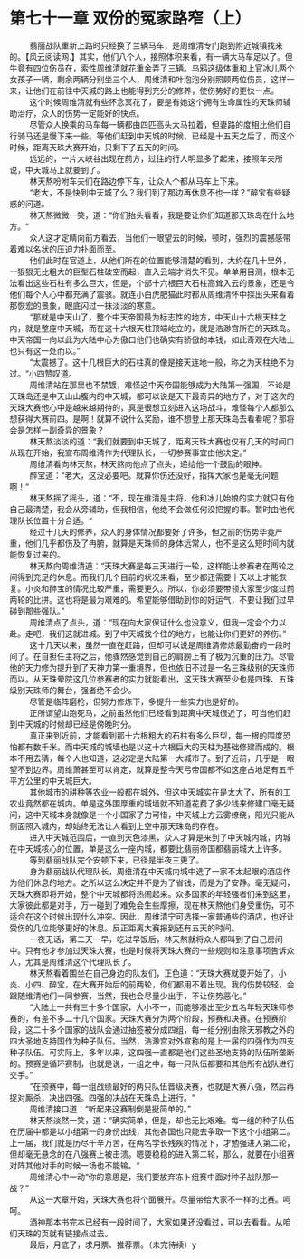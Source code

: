 <h1>第七十一章 双份的冤家路窄（上）</h1>
<div id="content">&nbsp&nbsp&nbsp&nbsp&nbsp&nbsp&nbsp&nbsp
 翡丽战队重新上路时只经换了兰辆马车，是周维清专门跑到附近城镇找来的。【风云阅读网.】其实，他们八个人，接照体积来看，有一辆大马车足以了。但牛竟有四位伤员在，索性周维清就花重金弄了三辆。乌鸦这级体重和上官冰儿两个女孩子一辆，剩余两辆分别坐三个人，周维清和叶泡泡分别照顾两位伤员，这样一来，让他们在前往中天城的路上也能得到充分的修养，使伤势好的更快一点。
 <br/>&nbsp&nbsp&nbsp&nbsp&nbsp&nbsp&nbsp&nbsp
 这个时候周维清就有些怀念冥花了，要是有她这个拥有生命属性的天珠师辅助治疗，众人的伤势一定能好的快点。
 <br/>&nbsp&nbsp&nbsp&nbsp&nbsp&nbsp&nbsp&nbsp
 尽管众人换乘的马车每一辆都由四匹高头大马拉着，但妻路的度相比他们自行骑马还是慢下来一些。等他们赶到中天城的时候，已经是十五天之后了，而这个时候，距离天珠大赛开始，只剩下了五天的时间。
 <br/>&nbsp&nbsp&nbsp&nbsp&nbsp&nbsp&nbsp&nbsp
 远远的，一片大峡谷出现在前方，过往的行人明显多了起来，接照车夫所说，中天城马上就要到了。
 <br/>&nbsp&nbsp&nbsp&nbsp&nbsp&nbsp&nbsp&nbsp
 林天熬吩咐车夫们在路边停下车，让众人个都从马车上下来。
 <br/>&nbsp&nbsp&nbsp&nbsp&nbsp&nbsp&nbsp&nbsp
 “老大，不是快到中天城了么？我们到了那边再休息不也一样？”醉宝有些疑惑的问道。
 <br/>&nbsp&nbsp&nbsp&nbsp&nbsp&nbsp&nbsp&nbsp
 林天熬微微一笑，道：“你们抬头看看，我是要让你们知道那天珠岛在什么地方。“
 <br/>&nbsp&nbsp&nbsp&nbsp&nbsp&nbsp&nbsp&nbsp
 众人这才定睛向前方看去，当他们一眼望去的时候，顿时，强烈的震撼感带着难以名状的压迫力扑面而至。
 <br/>&nbsp&nbsp&nbsp&nbsp&nbsp&nbsp&nbsp&nbsp
 他们此时在官道上，从他们所在的位置能够清楚的看到，大约在几十里外，一狠狠无比粗大的巨型石柱破空而起，直入云端才消失不见。单单用目测，根本无法看出这些石柱有多么巨大，但是，个部十六根巨大石柱高耸入云的景象，还是令他们每个人心中都充满了震骇。就连小白虎肥猫此时都从周维清怀中探出头来看着那恢宏的景象，眼底闪过一抹淡淡的寒意。
 <br/>&nbsp&nbsp&nbsp&nbsp&nbsp&nbsp&nbsp&nbsp
 “那就是中天山了，整个中天帝国最为标志性的地方，中天山十六根天柱之内，就是整座中天城，而在这十六根天柱顶端屹立的，就是浩渺宫所在的天珠岛。中天帝国一向以此为大陆中心为傲口他们也确实有骄傲的本钱，如此奇观在大陆上也只有这一处而以。”
 <br/>&nbsp&nbsp&nbsp&nbsp&nbsp&nbsp&nbsp&nbsp
 “太震撼了。这十几根巨大的石柱真的像是接天连地一般，称之为天柱绝不为过。“小四赞叹道。
 <br/>&nbsp&nbsp&nbsp&nbsp&nbsp&nbsp&nbsp&nbsp
 周维清站在那里也不禁镀，难怪这中天帝国能够成为大陆第一强国，不论是天珠岛还是中天山山腹内的中天城，都可以说是天下最奇异的地方了，对于这次的天珠大赛他心中是越来越期待的，真是很想立刻进入这场战斗，难怪每个人都那么想获得大赛前四。是啊！就算不说什么奖励，谁不想登上那天珠岛去看看呢？那将会是怎样一副奇异的景象？
 <br/>&nbsp&nbsp&nbsp&nbsp&nbsp&nbsp&nbsp&nbsp
 林天熬淡淡的道：“我们就要到中天城了，距离天珠大赛也仅有几天的时间口从现在开始，我宣布周维清作为代理队长，一切参赛事宜由他决定。”
 <br/>&nbsp&nbsp&nbsp&nbsp&nbsp&nbsp&nbsp&nbsp
 周维清看向林天熬，林天熬向他点了点头，递给他一个鼓励的眼神。
 <br/>&nbsp&nbsp&nbsp&nbsp&nbsp&nbsp&nbsp&nbsp
 醉宝道：“老大，这没必要吧。就算你伤还没好，指挥大家也是毫无问题啊！“
 <br/>&nbsp&nbsp&nbsp&nbsp&nbsp&nbsp&nbsp&nbsp
 林天熬摇了摇头，道：“不，现在维清是主将，他和冰儿始娘的实力就只有他自己最清楚，我会从旁辅助，但我相信，他绝不会做任何没把握的事。暂时由他代理队长位置十分合适。“
 <br/>&nbsp&nbsp&nbsp&nbsp&nbsp&nbsp&nbsp&nbsp
 经过十几天的修养，众人的身体情况都要好了许多，但之前的伤势毕竟严重，他们几乎都伤及了冉腑，就算是天珠师的身体远常人，也不是这么短时间内就能恢复过来的。
 <br/>&nbsp&nbsp&nbsp&nbsp&nbsp&nbsp&nbsp&nbsp
 林天熬向周维清道：“天珠大赛是每三天进行一轮，这样能让参赛者在两轮之间得到充足的休息。而我们几个目前的状况来看，至少都还需要十天以上才能恢复。小炎和醉宝的情况比较严重，需要更久。所以，你必须要带领大家至少度过前两轮的比拼。这也将是最为艰难的。希望能够借助到你的好运气，不要让我们过早碰到那些强队。”
 <br/>&nbsp&nbsp&nbsp&nbsp&nbsp&nbsp&nbsp&nbsp
 周维清点了点头，道：“现在向大家保证什么也没意义，但我一定会个力以赴。走吧，我们这就进城。到了中天城找个住的地方，也能让你们更好的养伤。”
 <br/>&nbsp&nbsp&nbsp&nbsp&nbsp&nbsp&nbsp&nbsp
 这十几天以来，虽然一直在赶路，但却可以说是周维清修炼最勤奋的一段时间了。在自担任主将之后，他骤然感觉到自己的肩膀上有了极为沉重的压力。尽管他的天力修为提升到了天神力第一重境界，但也依旧不过是一名三珠级别的天珠师而以。从天珠晕院这几位参赛者的实力就能看出，这天珠大赛至少也是四珠、五珠级别天珠师的舞台，强者绝不会少。
 <br/>&nbsp&nbsp&nbsp&nbsp&nbsp&nbsp&nbsp&nbsp
 尽管是临阵磨枪，但努力修炼下，多提升一些实力也是好的。
 <br/>&nbsp&nbsp&nbsp&nbsp&nbsp&nbsp&nbsp&nbsp
 正所谓望山跑死马，之前虽然他们已经看到距离中天城很近了，可当他们赶到中天城的时候却已经是傍晚时分。
 <br/>&nbsp&nbsp&nbsp&nbsp&nbsp&nbsp&nbsp&nbsp
 真正来到近前，才能看到那十六根粗大的石柱有多么巨型，每一根的围度恐怕都有数千米。而中天城的城墙也是以这十六根巨大的天柱为基础修建而成的。根本不用去猜，每个人也知道，这必定是大陆第一大城市了。到了近前，几乎是一眼望不到边界。周维萧甚至可以肯定，就算是整今天弓帝国都不如这座占地足有五千平方公里的中天城巨大。
 <br/>&nbsp&nbsp&nbsp&nbsp&nbsp&nbsp&nbsp&nbsp
 其他城市的耕种等农业一般都在城外，但这中天城实在是太大了，所有的工农业竟然都在城内。单是这外围厚重的城墙就不知道花费了多少钱来修建口毫无疑问，这中天城本身就像是一个小国家了力可惜，中天城上方云雾缭绕，阳光只能从侧面照入城内，却始终无法让人看到上空中那天珠岛的存在。
 <br/>&nbsp&nbsp&nbsp&nbsp&nbsp&nbsp&nbsp&nbsp
 进入中天城范围后，一直到天色漆黑，众人才算是来到了中天城内城，内城在中天城核心的位置，单是这么一座内城，都要比翡丽帝国都翡丽城大上许多。
 <br/>&nbsp&nbsp&nbsp&nbsp&nbsp&nbsp&nbsp&nbsp
 等到翡丽战队完个安顿下来，已径是半夜三更了。
 <br/>&nbsp&nbsp&nbsp&nbsp&nbsp&nbsp&nbsp&nbsp
 身为翡丽战队代理队长，周维清在中天城内城中选了一家不太起眼的酒店作为他们休息的地方。之所以这么决定并不是为了省钱，而是为了安静。毫无疑问，天珠大赛即将开始，整个中天城都将热闹起来。众多国家的年轻强者们来到这里，大家彼此都是对手，万一碰到了难免会生些摩擦，现在林天熬他们身受重伤，可不适合在这个时候出现什么冲突。因此，周维清宁可选择一家普通些的酒店，也好让受伤的几位能够更好的休息。反正距离大赛报到还有五天的时间。
 <br/>&nbsp&nbsp&nbsp&nbsp&nbsp&nbsp&nbsp&nbsp
 一夜无话，第二天一早，吃过早饭后，林天熬就将众人都叫到了自己房间中。只有他才参加过天珠大赛，也是时候将天珠大赛的一些规则和注意事项告诉众人，尤其是周维清这个代理队长了。
 <br/>&nbsp&nbsp&nbsp&nbsp&nbsp&nbsp&nbsp&nbsp
 林天熬看着围坐在自己身边的队友们，正色道：“天珠大赛就要开始了。小炎、小四、醉宝，在大赛开始后的前两轮，你们都用不着出现。我的伤势较轻，会跟随维清他们一同参赛，当然，我也会尽量少出手，不让伤势恶化。”
 <br/>&nbsp&nbsp&nbsp&nbsp&nbsp&nbsp&nbsp&nbsp
 “大陆上一共有三十多个国家，大小不一，而能够凑出至少五名年轻天珠师参赛的，有差不多二十几个国家。天珠大赛分为两个阶段，预赛和决赛。在预赛阶段，这二十多个国家的战队会通过抽签被分成四组，每一组分别由除天邪教之外的四大圣地支持国作为种子队伍。当然，浩渺宫对外宣称的是上一届的四强作为四支种子队伍。可实际上，多年以来，这四强一直都是他们这些圣地支持的队伍所垄断的。预赛是循环赛制，也就是说，一组之中，每一只队伍都要和其他所有战队进行交手。”
 <br/>&nbsp&nbsp&nbsp&nbsp&nbsp&nbsp&nbsp&nbsp
 “在预赛中，每一组战绩最好的两只队伍晋级决赛，也就是大赛八强，然后再捉对厮杀，决出四强。四强的决战在天珠岛上进行。“
 <br/>&nbsp&nbsp&nbsp&nbsp&nbsp&nbsp&nbsp&nbsp
 周维清接口道：“听起来这赛制倒是挺简单的。”
 <br/>&nbsp&nbsp&nbsp&nbsp&nbsp&nbsp&nbsp&nbsp
 林天熬淡然一笑，道：“确实简单，但是，却也无比艰难。每一组的种子队伍在历届中都是以小组第一的身份出线，其他各国也只能去争取一下这个小组第二。上一届，我们就是历尽千辛万苦，在两名学长残疾的情况下，才勉强进入第二轮，但却毫无悬念的在八强赛上被击溃。嗯要稳稳的进入第二轮，那么，就要在小组赛对阵其他对手的时候一场也不能输。“
 <br/>&nbsp&nbsp&nbsp&nbsp&nbsp&nbsp&nbsp&nbsp
 周维清心中一动“你的意思是，我们要放弃冻卜组赛中面对种子战队那一战？”
 <br/>&nbsp&nbsp&nbsp&nbsp&nbsp&nbsp&nbsp&nbsp
 从这一大章开始，天珠大赛也将个面展开。尽量带给大家不一样的比赛。呵呵。
 <br/>&nbsp&nbsp&nbsp&nbsp&nbsp&nbsp&nbsp&nbsp
 酒神那本书完本已经有一段时间了，大家如果还没看过，可以去看看。从咱们天珠的页就有链接点过去。
 <br/>&nbsp&nbsp&nbsp&nbsp&nbsp&nbsp&nbsp&nbsp
 最后，月底了，求月票、推荐票。（未完待续）y
 <br/>&nbsp&nbsp&nbsp&nbsp&nbsp&nbsp&nbsp&nbsp
 <br/>&nbsp&nbsp&nbsp&nbsp&nbsp&nbsp&nbsp&nbsp
</div>
